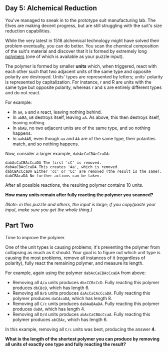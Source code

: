 ## Day 5: Alchemical Reduction

You've managed to sneak in to the prototype suit manufacturing lab. The Elves are making decent progress, but are still struggling with the suit's size reduction capabilities.

While the very latest in 1518 alchemical technology might have solved their problem eventually, you can do better. You scan the chemical composition of the suit's material and discover that it is formed by extremely long [polymers](https://en.wikipedia.org/wiki/Polymer) (one of which is available as your puzzle input).

The polymer is formed by smaller **units** which, when triggered, react with each other such that two adjacent units of the same type and opposite polarity are destroyed. Units' types are represented by letters; units' polarity is represented by capitalization. For instance, r and R are units with the same type but opposite polarity, whereas r and s are entirely different types and do not react.

For example:

-   In `aA`, `a` and `A` react, leaving nothing behind.
-   In `abBA`, `bB` destroys itself, leaving `aA`. As above, this then destroys itself, leaving nothing.
-   In `abAB`, no two adjacent units are of the same type, and so nothing happens.
-   In `aabAAB`, even though `aa` and `AA` are of the same type, their polarities match, and so nothing happens.

Now, consider a larger example, `dabAcCaCBAcCcaDA`:

```
dabAcCaCBAcCcaDA The first 'cC' is removed.
dabAaCBAcCcaDA This creates 'Aa', which is removed.
dabCBAcCcaDA Either 'cC' or 'Cc' are removed (the result is the same).
dabCBAcaDA No further actions can be taken.
```

After all possible reactions, the resulting polymer contains 10 units.

**How many units remain after fully reacting the polymer you scanned?**

_(Note: in this puzzle and others, the input is large; if you copy/paste your input, make sure you get the whole thing.)_

## Part Two

Time to improve the polymer.

One of the unit types is causing problems; it's preventing the polymer from collapsing as much as it should. Your goal is to figure out which unit type is causing the most problems, remove all instances of it (regardless of polarity), fully react the remaining polymer, and measure its length.

For example, again using the polymer `dabAcCaCBAcCcaDA` from above:

-   Removing all `A/a` units produces `dbcCCBcCcD`. Fully reacting this polymer produces `dbCBcD`, which has length 6.
-   Removing all `B/b` units produces `daAcCaCAcCcaDA`. Fully reacting this polymer produces `daCAcaDA`, which has length 8.
-   Removing all `C/c` units produces `dabAaBAaDA`. Fully reacting this polymer produces `daDA`, which has length 4.
-   Removing all `D/d` units produces `abAcCaCBAcCcaA`. Fully reacting this polymer produces `abCBAc`, which has length 6.

In this example, removing all `C/c` units was best, producing the answer **4**.

**What is the length of the shortest polymer you can produce by removing all units of exactly one type and fully reacting the result?**
